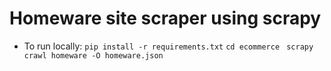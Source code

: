# Homeware site scraper using scrapy

* To run locally:
``` pip install -r requirements.txt ```
``` cd ecommerce ```
``` scrapy crawl homeware -O homeware.json```